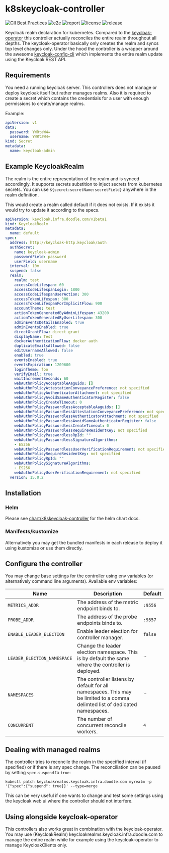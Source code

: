 # k8skeycloak-controller

[![CII Best Practices](https://bestpractices.coreinfrastructure.org/projects/5641/badge)](https://bestpractices.coreinfrastructure.org/projects/5641)
[![e2e](https://github.com/DoodleScheduling/k8skeycloak-controller/workflows/e2e/badge.svg)](https://github.com/DoodleScheduling/k8skeycloak-controller/actions)
[![report](https://goreportcard.com/badge/github.com/DoodleScheduling/k8skeycloak-controller)](https://goreportcard.com/report/github.com/DoodleScheduling/k8skeycloak-controller)
[![license](https://img.shields.io/github/license/DoodleScheduling/k8skeycloak-controller.svg)](https://github.com/DoodleScheduling/k8skeycloak-controller/blob/master/LICENSE)
[![release](https://img.shields.io/github/release/DoodleScheduling/k8skeycloak-controller/all.svg)](https://github.com/DoodleScheduling/k8skeycloak-controller/releases)

Keycloak realm declaration for kubernetes. Compared to the [keycloak-operator](https://github.com/keycloak/keycloak-operator) this controller actually reconciles the entire realm throughout all depths. The keycloak-operator basically only creates the realm and syncs top level changes only.
Under the hood the controller is a wrapper around the awesome [keycloak-config-cli](https://github.com/adorsys/keycloak-config-cli)
which implements the entire realm update using the Keycloak REST API.

## Requirements

You need a running keycloak server. This controllers does not manage or deploy keycloak itself but rather manages realms.
Also it is required to create a secret which contains the credentials for a user with enough permissions to create/manage realms.

Example:
```yaml
apiVersion: v1
data:
  password: YWRtaW4=
  username: YWRtaW4=
kind: Secret
metadata:
  name: keycloak-admin
```

## Example KeycloakRealm

The realm is the entire representation of the realm and is synced accordingly.
It supports secrets substition to inject secrets from kubernetes secrets.
You can use `${secret:secretName:secretField}` anywhere in the realm definition.

This would create a realm called default if it does not exists. If it exists it would try to update it according to the specs.

```yaml
apiVersion: keycloak.infra.doodle.com/v1beta1
kind: KeycloakRealm
metadata:
  name: default
spec:
  address: http://keycloak-http.keycloak/auth
  authSecret:
    name: keycloak-admin
    passwordField: password
    userField: username
  interval: 10m
  suspend: false
  realm:
    realm: test
    accessCodeLifespan: 60
    accessCodeLifespanLogin: 1800
    accessCodeLifespanUserAction: 300
    accessTokenLifespan: 300
    accessTokenLifespanForImplicitFlow: 900
    accountTheme: test
    actionTokenGeneratedByAdminLifespan: 43200
    actionTokenGeneratedByUserLifespan: 300
    adminEventsDetailsEnabled: true
    adminEventsEnabled: true
    directGrantFlow: direct grant
    displayName: Test
    dockerAuthenticationFlow: docker auth
    duplicateEmailsAllowed: false
    editUsernameAllowed: false
    enabled: true
    eventsEnabled: true
    eventsExpiration: 1209600
    loginTheme: foo
    verifyEmail: true
    waitIncrementSeconds: 60
    webAuthnPolicyAcceptableAaguids: []
    webAuthnPolicyAttestationConveyancePreference: not specified
    webAuthnPolicyAuthenticatorAttachment: not specified
    webAuthnPolicyAvoidSameAuthenticatorRegister: false
    webAuthnPolicyCreateTimeout: 0
    webAuthnPolicyPasswordlessAcceptableAaguids: []
    webAuthnPolicyPasswordlessAttestationConveyancePreference: not specified
    webAuthnPolicyPasswordlessAuthenticatorAttachment: not specified
    webAuthnPolicyPasswordlessAvoidSameAuthenticatorRegister: false
    webAuthnPolicyPasswordlessCreateTimeout: 0
    webAuthnPolicyPasswordlessRequireResidentKey: not specified
    webAuthnPolicyPasswordlessRpId: ""
    webAuthnPolicyPasswordlessSignatureAlgorithms:
    - ES256
    webAuthnPolicyPasswordlessUserVerificationRequirement: not specified
    webAuthnPolicyRequireResidentKey: not specified
    webAuthnPolicyRpId: ""
    webAuthnPolicySignatureAlgorithms:
    - ES256
    webAuthnPolicyUserVerificationRequirement: not specified
  version: 15.0.2
```

## Installation

### Helm

Please see [chart/k8skeycloak-controller](https://github.com/DoodleScheduling/k8skeycloak-controller/tree/master/chart/k8skeycloak-controller) for the helm chart docs.

### Manifests/kustomize

Alternatively you may get the bundled manifests in each release to deploy it using kustomize or use them directly.

## Configure the controller

You may change base settings for the controller using env variables (or alternatively command line arguments).
Available env variables:

| Name  | Description | Default |
|-------|-------------| --------|
| `METRICS_ADDR` | The address of the metric endpoint binds to. | `:9556` |
| `PROBE_ADDR` | The address of the probe endpoints binds to. | `:9557` |
| `ENABLE_LEADER_ELECTION` | Enable leader election for controller manager. | `false` |
| `LEADER_ELECTION_NAMESPACE` | Change the leader election namespace. This is by default the same where the controller is deployed. | `` |
| `NAMESPACES` | The controller listens by default for all namespaces. This may be limited to a comma delimted list of dedicated namespaces. | `` |
| `CONCURRENT` | The number of concurrent reconcile workers.  | `4` |


## Dealing with managed realms

The controller tries to reconcile the realm in the specified interval (if specified) or if there is any spec change.
The reconciliation can be paused by setting `spec.suspend` to `true`:

```
kubectl patch keycloakrealms.keycloak.infra.doodle.com myrealm -p '{"spec":{"suspend": true}}' --type=merge
```

This can be very useful if one wants to change and test some settings using the keycloak web ui where the controller should not interfere.


## Using alongside keycloak-operator

This controllers also works great in combination with the keycloak-operator.
You may use (KeycloakRealm) keycloakrealms.keycloak.infra.doodle.com to manage the entire realm while for example using the keycloak-operator to manage KeycloakClients only.

